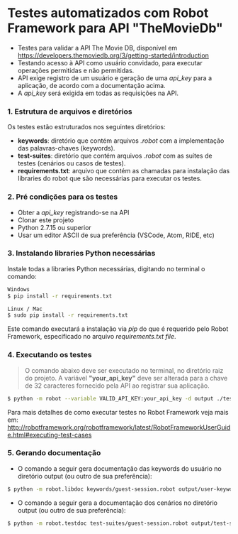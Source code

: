 # Testes automatizados com Robot Framework para API "TheMovieDb"
- Testes para validar a API The Movie DB, disponível em https://developers.themoviedb.org/3/getting-started/introduction
- Testando acesso à API como usuário convidado, para executar operações permitidas e não permitidas.
- API exige registro de um usuário e geração de uma <i>api_key</i> para a aplicação, de acordo com a documentação acima.
- A <i>api_key</i> será exigida em todas as requisições na API.

### 1. Estrutura de arquivos e diretórios
Os testes estão estruturados nos seguintes diretórios:
- **keywords**: diretório que contém arquivos <i>.robot</i> com a implementação das palavras-chaves (keywords).
- **test-suites**: diretório que contém arquivos <i>.robot</i> com as suítes de testes (cenários ou casos de testes).
- **requirements.txt**: arquivo que contém as chamadas para instalação das libraries do robot que são necessárias para executar os testes.</br>

### 2. Pré condições para os testes
- Obter a <i>api_key</i> registrando-se na API
- Clonar este projeto
- Python 2.7.15 ou superior
- Usar um editor ASCII de sua preferência (VSCode, Atom, RIDE, etc)</br>

### 3. Instalando libraries Python necessárias
Instale todas a libraries Python necessárias, digitando no terminal o comando:
```sh
Windows
$ pip install -r requirements.txt
```
```sh
Linux / Mac
$ sudo pip install -r requirements.txt
```
Este comando executará a instalação via <i>pip</i> do que é requerido pelo Robot Framework, especificado no arquivo <i>requirements.txt file</i>.</br>

### 4. Executando os testes
> O comando abaixo deve ser executado no terminal, no diretório raiz do projeto.
A variável <b>"your_api_key"</b> deve ser alterada para a chave de 32 caracteres fornecido pela API ao registrar sua aplicação.
```sh
$ python -m robot --variable VALID_API_KEY:your_api_key -d output ./test-suites/guest-session.robot
```
Para mais detalhes de como executar testes no Robot Framework veja mais em: http://robotframework.org/robotframework/latest/RobotFrameworkUserGuide.html#executing-test-cases

### 5. Gerando documentação

- O comando a seguir gera documentação das keywords do usuário no diretório output (ou outro de sua preferência):
```sh
$ python -m robot.libdoc keywords/guest-session.robot output/user-keywords-documentation.html
```
- O comando a seguir gera a documentação dos cenários no diretório output (ou outro de sua preferência):
```sh
$ python -m robot.testdoc test-suites/guest-session.robot output/test-suite-documentation.html
```

